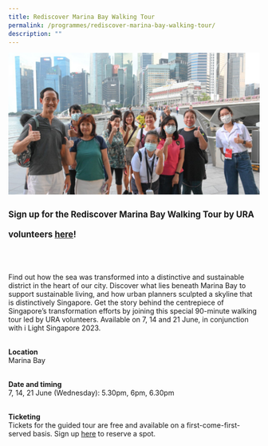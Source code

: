 ```yaml
---
title: Rediscover Marina Bay Walking Tour
permalink: /programmes/rediscover-marina-bay-walking-tour/
description: ""
---
```

![](/images/Programmes/ura%20tour.jpg)
<p style="font-size:17px; line-height:40px">
<b>Sign up for the Rediscover Marina Bay Walking Tour by URA volunteers <a target="_blank" href="https://www.eventbrite.sg/e/rediscover-marina-bay-walking-tour-tickets-633806471217/">here</a>!</b><br><br>
	
Find out how the sea was transformed into a distinctive and sustainable district&nbsp;in the heart of our city. Discover what lies beneath Marina Bay to support sustainable living, and how urban planners sculpted a skyline&nbsp;that is distinctively Singapore. Get the story behind the centrepiece of Singapore’s transformation efforts by joining this&nbsp;special 90-minute walking tour led by URA volunteers. Available on 7, 14 and 21 June, in conjunction with i Light Singapore 2023.<br><br>

<b>Location</b><br>
Marina Bay<br><br>

<b>Date and timing</b><br>
7, 14, 21 June (Wednesday): 5.30pm, 6pm, 6.30pm<br><br>

<b>Ticketing</b><br>
Tickets for the guided tour are free and available on a first-come-first-served basis. Sign up <a target="_blank" href="https://www.eventbrite.sg/e/rediscover-marina-bay-walking-tour-tickets-633806471217/">here</a> to reserve a spot.
</p>
